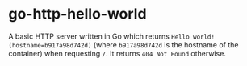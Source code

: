 # go-http-hello-world

A basic HTTP server written in Go which returns `Hello world! (hostname=b917a98d742d)` (where `b917a98d742d` is the hostname of the container) when requesting `/`. It returns `404 Not Found` otherwise.
